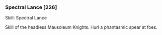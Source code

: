 ### Spectral Lance [226]

Skill: Spectral Lance

Skill of the headless Mausoleum Knights. Hurl a phantasmic spear at foes.